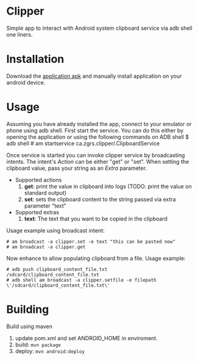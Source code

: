 # Clipper
Simple app to interact with Android system clipboard service via adb shell one liners.

# Installation
Download the [application apk](https://github.com/majido/clipper/releases/download/v1.2.1/clipper.apk) and manually install application on your android device.

# Usage
Assuming you have already installed the app, connect to your emulator or phone using adb shell.
First start the service. You can do this either by opening the application or using the following commands on ADB shell
	$ adb shell
	# am startservice ca.zgrs.clipper/.ClipboardService


Once service is started you can invoke clipper service by broadcasting intents.
The intent's *Action* can be either "get" or "set". When setting the clipboard value, pass your string as an *Extra* parameter.

* Supported actions
  1. **get**: print the value in clipboard into logs (TODO: print the value on standard output)
  2. **set**: sets the clipboard content to the string passed via extra parameter "text"
* Supported extras
  1. **text**: The text that you want to be copied in the clipboard

Usage example using broadcast intent:

	# am broadcast -a clipper.set -e text "this can be pasted now"
	# am broadcast -a clipper.get
	
Now enhance to allow populating clipboard from a file. Usage example:

	# adb push clipboard_content_file.txt /sdcard/clipboard_content_file.txt
	# adb shell am broadcast -a clipper.setfile -e filepath \'/sdcard/clipboard_content_file.txt\'

# Building
Build using maven

1. update pom.xml and set ANDROID_HOME in enviroment.
2. build: `mvn package` 
3. deploy: `mvn android:deploy`

